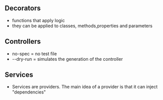 ## Decorators

- functions that apply logic
- they can be applied to classes, methods,properties and parameters

## Controllers

- no-spec = no test file
- --dry-run = simulates the generation of the controller

## Services

- Services are providers. The main idea of a provider is that it can inject "dependencies"
